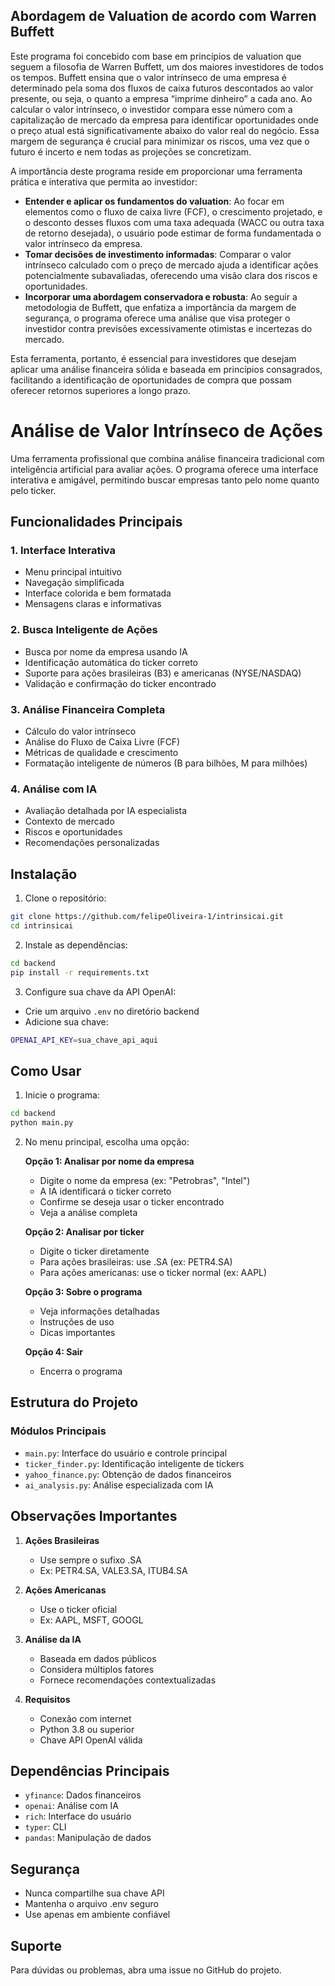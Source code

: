 ## Abordagem de Valuation de acordo com Warren Buffett

Este programa foi concebido com base em princípios de valuation que seguem a filosofia de Warren Buffett, um dos maiores investidores de todos os tempos. Buffett ensina que o valor intrínseco de uma empresa é determinado pela soma dos fluxos de caixa futuros descontados ao valor presente, ou seja, o quanto a empresa “imprime dinheiro” a cada ano. Ao calcular o valor intrínseco, o investidor compara esse número com a capitalização de mercado da empresa para identificar oportunidades onde o preço atual está significativamente abaixo do valor real do negócio. Essa margem de segurança é crucial para minimizar os riscos, uma vez que o futuro é incerto e nem todas as projeções se concretizam.

A importância deste programa reside em proporcionar uma ferramenta prática e interativa que permita ao investidor:
- **Entender e aplicar os fundamentos do valuation**: Ao focar em elementos como o fluxo de caixa livre (FCF), o crescimento projetado, e o desconto desses fluxos com uma taxa adequada (WACC ou outra taxa de retorno desejada), o usuário pode estimar de forma fundamentada o valor intrínseco da empresa.
- **Tomar decisões de investimento informadas**: Comparar o valor intrínseco calculado com o preço de mercado ajuda a identificar ações potencialmente subavaliadas, oferecendo uma visão clara dos riscos e oportunidades.
- **Incorporar uma abordagem conservadora e robusta**: Ao seguir a metodologia de Buffett, que enfatiza a importância da margem de segurança, o programa oferece uma análise que visa proteger o investidor contra previsões excessivamente otimistas e incertezas do mercado.

Esta ferramenta, portanto, é essencial para investidores que desejam aplicar uma análise financeira sólida e baseada em princípios consagrados, facilitando a identificação de oportunidades de compra que possam oferecer retornos superiores a longo prazo.


# Análise de Valor Intrínseco de Ações

Uma ferramenta profissional que combina análise financeira tradicional com inteligência artificial para avaliar ações. O programa oferece uma interface interativa e amigável, permitindo buscar empresas tanto pelo nome quanto pelo ticker.

## Funcionalidades Principais

### 1. Interface Interativa
- Menu principal intuitivo
- Navegação simplificada
- Interface colorida e bem formatada
- Mensagens claras e informativas

### 2. Busca Inteligente de Ações
- Busca por nome da empresa usando IA
- Identificação automática do ticker correto
- Suporte para ações brasileiras (B3) e americanas (NYSE/NASDAQ)
- Validação e confirmação do ticker encontrado

### 3. Análise Financeira Completa
- Cálculo do valor intrínseco
- Análise do Fluxo de Caixa Livre (FCF)
- Métricas de qualidade e crescimento
- Formatação inteligente de números (B para bilhões, M para milhões)

### 4. Análise com IA
- Avaliação detalhada por IA especialista
- Contexto de mercado
- Riscos e oportunidades
- Recomendações personalizadas

## Instalação

1. Clone o repositório:
```bash
git clone https://github.com/felipeOliveira-1/intrinsicai.git
cd intrinsicai
```

2. Instale as dependências:
```bash
cd backend
pip install -r requirements.txt
```

3. Configure sua chave da API OpenAI:
- Crie um arquivo `.env` no diretório backend
- Adicione sua chave:
```bash
OPENAI_API_KEY=sua_chave_api_aqui
```

## Como Usar

1. Inicie o programa:
```bash
cd backend
python main.py
```

2. No menu principal, escolha uma opção:

   **Opção 1: Analisar por nome da empresa**
   - Digite o nome da empresa (ex: "Petrobras", "Intel")
   - A IA identificará o ticker correto
   - Confirme se deseja usar o ticker encontrado
   - Veja a análise completa

   **Opção 2: Analisar por ticker**
   - Digite o ticker diretamente
   - Para ações brasileiras: use .SA (ex: PETR4.SA)
   - Para ações americanas: use o ticker normal (ex: AAPL)

   **Opção 3: Sobre o programa**
   - Veja informações detalhadas
   - Instruções de uso
   - Dicas importantes

   **Opção 4: Sair**
   - Encerra o programa

## Estrutura do Projeto

### Módulos Principais
- `main.py`: Interface do usuário e controle principal
- `ticker_finder.py`: Identificação inteligente de tickers
- `yahoo_finance.py`: Obtenção de dados financeiros
- `ai_analysis.py`: Análise especializada com IA

## Observações Importantes

1. **Ações Brasileiras**
   - Use sempre o sufixo .SA
   - Ex: PETR4.SA, VALE3.SA, ITUB4.SA

2. **Ações Americanas**
   - Use o ticker oficial
   - Ex: AAPL, MSFT, GOOGL

3. **Análise da IA**
   - Baseada em dados públicos
   - Considera múltiplos fatores
   - Fornece recomendações contextualizadas

4. **Requisitos**
   - Conexão com internet
   - Python 3.8 ou superior
   - Chave API OpenAI válida

## Dependências Principais
- `yfinance`: Dados financeiros
- `openai`: Análise com IA
- `rich`: Interface do usuário
- `typer`: CLI
- `pandas`: Manipulação de dados

## Segurança
- Nunca compartilhe sua chave API
- Mantenha o arquivo .env seguro
- Use apenas em ambiente confiável

## Suporte
Para dúvidas ou problemas, abra uma issue no GitHub do projeto.
